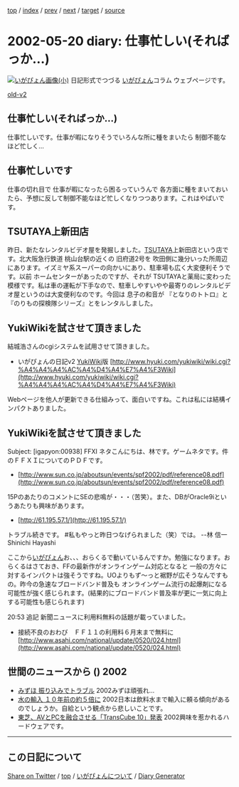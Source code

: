 [top](../index.html) 
 / [index](index.html) 
 / [prev](https://igapyon.github.io/diary/2002/ig020517.html) 
 / [next](https://igapyon.github.io/diary/2002/ig020521.html) 
 / [target](https://igapyon.github.io/diary/2002/ig020520.html) 
 / [source](https://github.com/igapyon/diary/blob/gh-pages/2002/ig020520.html.src.md) 

2002-05-20 diary: 仕事忙しい(そればっか…)
=====================================================================================================
[![いがぴょん画像(小)](https://igapyon.github.io/diary/images/iga200306s.jpg "いがぴょん")](https://igapyon.github.io/diary/memo/memoigapyon.html) 日記形式でつづる [いがぴょん](https://igapyon.github.io/diary/memo/memoigapyon.html)コラム ウェブページです。

[old-v2](ig020520-orig.html)

## 仕事忙しい(そればっか…)

仕事忙しいです。仕事が暇になりそうでいろんな所に種をまいたら 制御不能なほど忙しく…


## 仕事忙しいです

仕事の切れ目で 仕事が暇になったら困るっていうんで 各方面に種をまいておいたら、予想に反して制御不能なほど忙しくなりつつあります。これはやばいです。

## TSUTAYA上新田店

昨日、新たなレンタルビデオ屋を発掘しました。[TSUTAYA](http://www.tsutaya.co.jp/)上新田店という店です。北大阪急行鉄道 桃山台駅の近くの 旧府道2号を 吹田側に幾分いった所周辺にあります。イズミヤ系スーパーの向かいにあり、駐車場も広く大変便利そうです。以前 ホームセンターがあったのですが、それが TSUTAYAと薬局に変わった模様です。私は車の運転が下手なので、駐車しやすいやや最寄りのレンタルビデオ屋というのは大変便利なのです。今回は 息子の和音が 『となりのトトロ』と『のりもの探検隊シリーズ』とをレンタルしました。

## YukiWikiを試させて頂きました

結城浩さんのcgiシステムを試用させて頂きました。

* いがぴょんの日記v2 [YukiWiki](http://www.hyuki.com/yukiwiki/)版
  [http://www.hyuki.com/yukiwiki/wiki.cgi?%A4%A4%A4%AC%A4%D4%A4%E7%A4%F3Wiki](http://www.hyuki.com/yukiwiki/wiki.cgi?%A4%A4%A4%AC%A4%D4%A4%E7%A4%F3Wiki)

Webページを他人が更新できる仕組みって、面白いですね。これは私には結構インパクトありました。

## YukiWikiを試させて頂きました

Subject:  [igapyon:00938] FFXI ネタこんにちは、林です。ゲームネタです。件のＦＦＸＩについてのＰＤＦです。

* [http://www.sun.co.jp/aboutsun/events/spf2002/pdf/reference08.pdf](http://www.sun.co.jp/aboutsun/events/spf2002/pdf/reference08.pdf)

15PのあたりのコメントにSEの悲鳴が・・・（苦笑）。また、DBがOracle9iというあたりも興味があります。

* [http://61.195.57.1/](http://61.195.57.1/)

トラブル続きです。
#私もやっと昨日つなげられました（笑）では。
--林 信一 Shinichi Hayashi

ここから[いがぴょん](http://www.igapyon.jp/igapyon/diary/memo/memoigapyon.html)お、、、おらくるで動いているんですか。勉強になります。おらくるはさておき、FFの最新作がオンラインゲーム対応となると 一般の方々に対するインパクトは強そうですね。UOよりもず～っと裾野が広そうなんですもの。昨今の急速なブロードバンド普及も オンラインゲーム流行の起爆剤になる可能性が強く感じられます。(結果的にブロードバンド普及率が更に一気に向上する可能性も感じられます)

20:53 追記 新聞ニュースに利用料無料の話題が載っていました。

* 接続不良のおわび　ＦＦ１１の利用料６月末まで無料に
  [http://www.asahi.com/national/update/0520/024.html](http://www.asahi.com/national/update/0520/024.html)

## 世間のニュースから () 2002

* [みずほ 振り込みでトラブル](http://www.nhk.or.jp/news/2002/05/20/grri84000000cbph.html)  2002みずほ頑張れ…
* [水の輸入 １０年前の約５倍に](http://www.nhk.or.jp/news/2002/05/19/grri84000000caxl.html)  2002日本は飲料水まで輸入に頼る傾向があるのでしょうか。自給という観点から悲しいことです。
* [東芝、AVとPCを融合させる「TransCube 10」発表](http://www.zdnet.co.jp/news/0205/20/njbt_01.html)  2002興味を惹かれるハードウェアです。

----------------------------------------------------------------------------------------------------

## この日記について

[Share on Twitter](https://twitter.com/intent/tweet?hashtags=igapyon%2Cdiary%2C%E3%81%84%E3%81%8C%E3%81%B4%E3%82%87%E3%82%93&text=%E4%BB%95%E4%BA%8B%E5%BF%99%E3%81%97%E3%81%84%28%E3%81%9D%E3%82%8C%E3%81%B0%E3%81%A3%E3%81%8B%E2%80%A6%29&url=https%3A%2F%2Figapyon.github.io%2Fdiary%2F2002%2Fig020520.html) / [top](../index.html) / [いがぴょんについて](https://igapyon.github.io/diary/memo/memoigapyon.html) / [Diary Generator](https://github.com/igapyon/igapyonv3)
